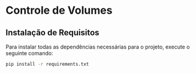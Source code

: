 # Controle de Volumes

## Instalação de Requisitos

Para instalar todas as dependências necessárias para o projeto, execute o seguinte comando:

```bash
pip install -r requirements.txt
```
